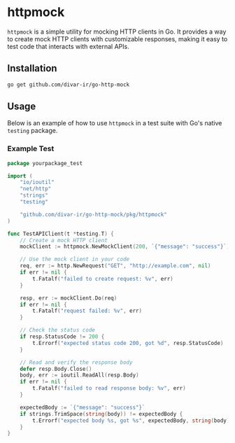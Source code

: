 # httpmock

`httpmock` is a simple utility for mocking HTTP clients in Go. It provides a way to create mock HTTP clients with customizable responses, making it easy to test code that interacts with external APIs.

## Installation

```bash
go get github.com/divar-ir/go-http-mock
```

## Usage

Below is an example of how to use `httpmock` in a test suite with Go's native `testing` package.

### Example Test

```go
package yourpackage_test

import (
	"io/ioutil"
	"net/http"
	"strings"
	"testing"

	"github.com/divar-ir/go-http-mock/pkg/httpmock"
)

func TestAPIClient(t *testing.T) {
	// Create a mock HTTP client
	mockClient := httpmock.NewMockClient(200, `{"message": "success"}`)

	// Use the mock client in your code
	req, err := http.NewRequest("GET", "http://example.com", nil)
	if err != nil {
		t.Fatalf("failed to create request: %v", err)
	}

	resp, err := mockClient.Do(req)
	if err != nil {
		t.Fatalf("request failed: %v", err)
	}

	// Check the status code
	if resp.StatusCode != 200 {
		t.Errorf("expected status code 200, got %d", resp.StatusCode)
	}

	// Read and verify the response body
	defer resp.Body.Close()
	body, err := ioutil.ReadAll(resp.Body)
	if err != nil {
		t.Fatalf("failed to read response body: %v", err)
	}

	expectedBody := `{"message": "success"}`
	if strings.TrimSpace(string(body)) != expectedBody {
		t.Errorf("expected body %s, got %s", expectedBody, string(body))
	}
}
```
